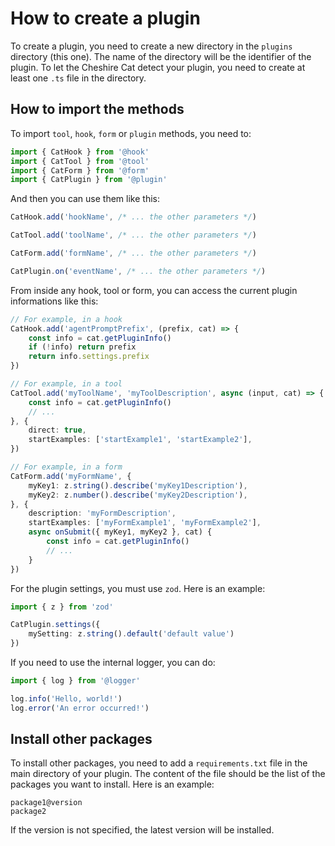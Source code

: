 # How to create a plugin

To create a plugin, you need to create a new directory in the `plugins` directory (this one).
The name of the directory will be the identifier of the plugin.
To let the Cheshire Cat detect your plugin, you need to create at least one `.ts` file in the directory.

## How to import the methods

To import `tool`, `hook`, `form` or `plugin` methods, you need to:

```typescript
import { CatHook } from '@hook'
import { CatTool } from '@tool'
import { CatForm } from '@form'
import { CatPlugin } from '@plugin'
```

And then you can use them like this:

```typescript
CatHook.add('hookName', /* ... the other parameters */)

CatTool.add('toolName', /* ... the other parameters */)

CatForm.add('formName', /* ... the other parameters */)

CatPlugin.on('eventName', /* ... the other parameters */)
```

From inside any hook, tool or form, you can access the current plugin informations like this:

```typescript
// For example, in a hook
CatHook.add('agentPromptPrefix', (prefix, cat) => {
    const info = cat.getPluginInfo()
    if (!info) return prefix
    return info.settings.prefix
})

// For example, in a tool
CatTool.add('myToolName', 'myToolDescription', async (input, cat) => {
    const info = cat.getPluginInfo()
    // ...
}, {
    direct: true,
    startExamples: ['startExample1', 'startExample2'],
})

// For example, in a form
CatForm.add('myFormName', {
    myKey1: z.string().describe('myKey1Description'),
    myKey2: z.number().describe('myKey2Description'),
}, {
    description: 'myFormDescription',
    startExamples: ['myFormExample1', 'myFormExample2'],
    async onSubmit({ myKey1, myKey2 }, cat) {
        const info = cat.getPluginInfo()
        // ...
    }
})
```

For the plugin settings, you must use `zod`. Here is an example:

```typescript
import { z } from 'zod'

CatPlugin.settings({
    mySetting: z.string().default('default value')
})
```

If you need to use the internal logger, you can do:

```typescript
import { log } from '@logger'

log.info('Hello, world!')
log.error('An error occurred!')
```

## Install other packages

To install other packages, you need to add a `requirements.txt` file in the main directory of your plugin.
The content of the file should be the list of the packages you want to install.
Here is an example:

```text
package1@version
package2
```

If the version is not specified, the latest version will be installed.

